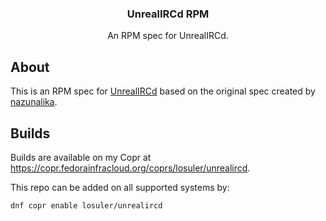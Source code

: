 <div align="center">
<p align="center">
  <p align="center">
    <h3 align="center">UnrealIRCd RPM</h3>
    <p align="center">
      An RPM spec for UnrealIRCd.
    </p>
  </p>
</p>
</div>

## About

This is an RPM spec for [UnrealIRCd](https://www.unrealircd.org/) based on the original spec created by [nazunalika](https://github.com/nazunalika).

## Builds

Builds are available on my Copr at https://copr.fedorainfracloud.org/coprs/losuler/unrealircd.

This repo can be added on all supported systems by:

```bash
dnf copr enable losuler/unrealircd 
```
